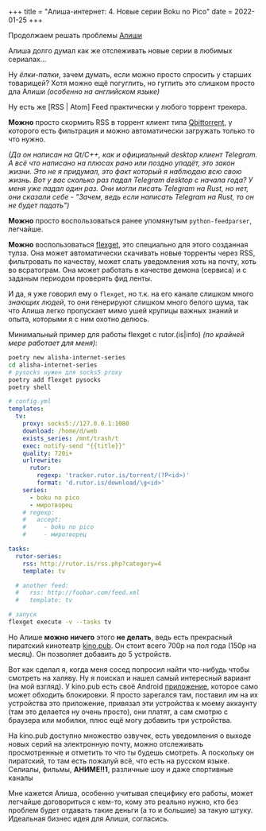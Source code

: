 +++
title = "Алиша-интернет: 4. Новые серии Boku no Pico"
date = 2022-01-25
+++

Продолжаем решать проблемы [Алиши](https://twitch.tv/ucsm)

Алиша долго думал как же отслеживать новые серии в любимых сериалах...

Ну *ёлки-палки*, зачем думать, если можно просто спросить у старших товарищей? Хотя можно ещё погуглить, но гуглить это слишком просто дла Алиши *(особенно на английском языке)*

Ну есть же [RSS | Atom] Feed практически у любого торрент трекера.

**Можно** просто скормить RSS в торрент клиент типа [Qbittorrent](https://www.qbittorrent.org), у которого есть фильтрация и можно автоматически загружать только то что нужно. 

*(Да он написан на Qt/C++, как и официальный desktop клиент Telegram. А всё что написано на плюсах рано или поздно упадёт, это закон жизни. Это не я придумал, это факт который я наблюдаю всю свою жизнь. Вот у вас сколько раз падал Telegram desktop с начала года? У меня уже падал один раз. Они могли писать Telegram на Rust, но нет, они сказали себе - "Зачем, ведь если написать Telegram на Rust, то он не будет падать")*

**Можно** просто воспользоваться ранее упомянутым `python-feedparser`, легчайше.

**Можно** воспользоваться [flexget](https://flexget.com), это специально для этого созданная тулза. Она может автоматически скачивать новые торренты через RSS, фильтровать по качеству, может слать уведомления хоть на почту, хоть во всратограм. Она может работать в качестве демона (сервиса) и с заданым периодом проверять фид ленты.

И да, я уже говорил ему о `flexget`, но т.к. на его канале слишком много *знающих людей*, то они генерируют слишком много белого шума, так что Алиша легко пропускает мимо ушей крупицы важных знаний и опыта, которыми я с ним охотно делюсь.

Минимальный пример для работы flexget c rutor.(is|info) *(по крайней мере работает для меня)*:
```sh
poetry new alisha-internet-series
cd alisha-internet-series
# pysocks нужен для socks5 proxy
poetry add flexget pysocks
poetry shell
```
```yaml
# config.yml
templates:
  tv:
    proxy: socks5://127.0.0.1:1080
    download: /home/d/web 
    exists_series: /mnt/trash/t
    exec: notify-send "{{title}}"
    quality: 720i+
    urlrewrite: 
      rutor:
        regexp: 'tracker.rutor.is/torrent/(?P<id>)' 
        format: 'd.rutor.is/download/\g<id>'
    series:
      - boku no pico
      - миротворец
    # regexp:
    #   accept:
    #     - boku no pico
    #     - миротворец

tasks:
  rutor-series:
    rss: http://rutor.is/rss.php?category=4
    template: tv

  # another feed:
  #   rss: http://foobar.com/feed.xml
  #   template: tv
```
```sh
# запуск
flexget execute -v --tasks tv
```
Но Алише **можно ничего** этого **не делать**, ведь есть прекрасный пиратский кинотеатр [kino.pub](https://kino.pub). Он стоит всего 700р на пол года (150р на месяц). Он позволяет добавить до 5 устройств.

Вот как сделал я, когда меня сосед попросил найти что-нибудь чтобы смотреть на халяву. Ну я поискал и нашел самый интересный вариант (на мой взгляд). У kino.pub есть своё Android [приложение](https://kino.pub/plugin), которое само может обходить блокировки. Я просто зарегался там, поставил им на их устройства это приложение, привязал эти устройства к моему аккаунту (там это делается ну очень просто), они платят, а сам смотрю с браузера или мобилки, плюс ещё могу добавить три устройства.

На kino.pub доступно множество озвучек, есть уведомления о выходе новых серий на электронную почту, можно отслеживать просмотренные и отметить то что ты будешь смотреть. А поскольку он пиратский, то там есть пожалуй всё, что есть на русском языке. Селиалы, фильмы, **АНИМЕ!!1**, различные шоу и даже спортивные каналы

Мне кажется Алиша, особенно учитывая специфику его работы, может легчайше договориться с кем-то, кому это реально нужно, кто без проблем будет отдавать такие деньги (а то и большие) за такую штуку. Идеальная бизнес идея для Алиши, согласись.
